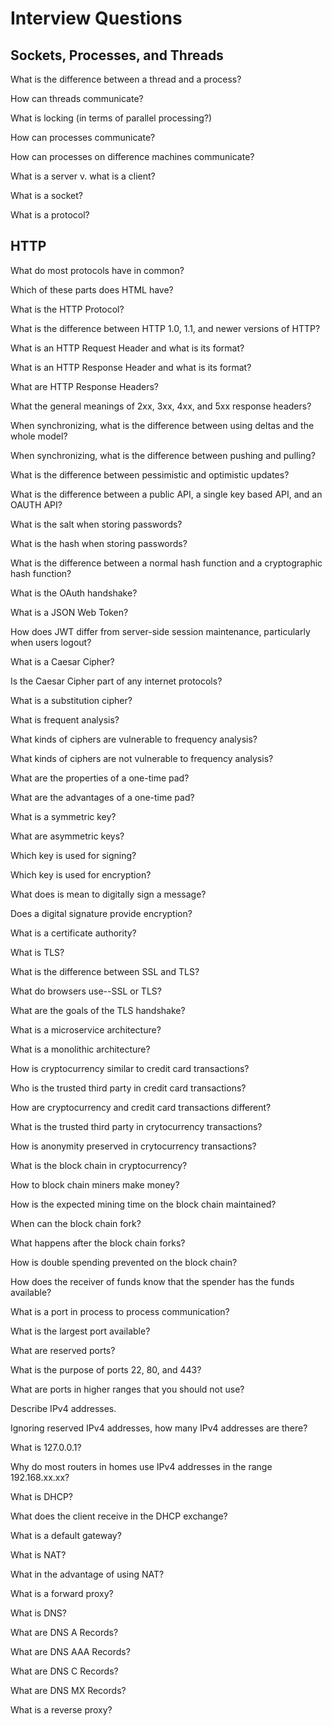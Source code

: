 # Interview Questions

## Sockets, Processes, and Threads

What is the difference between a thread and a process?

How can threads communicate?

What is locking (in terms of parallel processing?)

How can processes communicate?

How can processes on difference machines communicate?

What is a server v. what is a client?

What is a socket?

What is a protocol?

## HTTP

What do most protocols have in common?

Which of these parts does HTML have?

What is the HTTP Protocol?

What is the difference between HTTP 1.0, 1.1, and newer versions of HTTP?

What is an HTTP Request Header and what is its format?

What is an HTTP Response Header and what is its format?

What are HTTP Response Headers?

What the general meanings of 2xx, 3xx, 4xx, and 5xx response headers?

When synchronizing, what is the difference between using deltas and the whole model?

When synchronizing, what is the difference between pushing and pulling?

What is the difference between pessimistic and optimistic updates?

What is the difference between a public API, a single key based API, and an OAUTH API?

What is the salt when storing passwords?

What is the hash when storing passwords?

What is the difference between a normal hash function and a cryptographic hash function?

What is the OAuth handshake?

What is a JSON Web Token?

How does JWT differ from server-side session maintenance, particularly when users logout?

What is a Caesar Cipher?

Is the Caesar Cipher part of any internet protocols?

What is a substitution cipher?

What is frequent analysis?

What kinds of ciphers are vulnerable to frequency analysis?

What kinds of ciphers are not vulnerable to frequency analysis?

What are the properties of a one-time pad?

What are the advantages of a one-time pad?

What is a symmetric key?

What are asymmetric keys?

Which key is used for signing?

Which key is used for encryption?

What does is mean to digitally sign a message?

Does a digital signature provide encryption?

What is a certificate authority?

What is TLS?

What is the difference between SSL and TLS?

What do browsers use--SSL or TLS?

What are the goals of the TLS handshake?

What is a microservice architecture?

What is a monolithic architecture?

How is cryptocurrency similar to credit card transactions?

Who is the trusted third party in credit card transactions?

How are cryptocurrency and credit card transactions different?

What is the trusted third party in crytocurrency transactions?

How is anonymity preserved in crytocurrency transactions?

What is the block chain in cryptocurrency?

How to block chain miners make money?

How is the expected mining time on the block chain maintained?

When can the block chain fork?

What happens after the block chain forks?

How is double spending prevented on the block chain?

How does the receiver of funds know that the spender has the funds available?

What is a port in process to process communication?

What is the largest port available?

What are reserved ports?

What is the purpose of ports 22, 80, and 443?

What are ports in higher ranges that you should not use?

Describe IPv4 addresses.

Ignoring reserved IPv4 addresses, how many IPv4 addresses are there?

What is 127.0.0.1?

Why do most routers in homes use IPv4 addresses in the range 192.168.xx.xx?

What is DHCP?

What does the client receive in the DHCP exchange?

What is a default gateway?

What is NAT?

What in the advantage of using NAT?

What is a forward proxy?

What is DNS?

What are DNS A Records?

What are DNS AAA Records?

What are DNS C Records?

What are DNS MX Records?

What is a reverse proxy?


